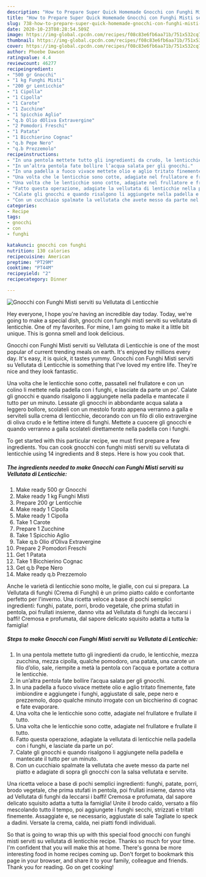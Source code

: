 ```yaml
---
description: "How to Prepare Super Quick Homemade Gnocchi con Funghi Misti serviti su Vellutata di Lenticchie"
title: "How to Prepare Super Quick Homemade Gnocchi con Funghi Misti serviti su Vellutata di Lenticchie"
slug: 738-how-to-prepare-super-quick-homemade-gnocchi-con-funghi-misti-serviti-su-vellutata-di-lenticchie
date: 2020-10-23T08:28:54.509Z
image: https://img-global.cpcdn.com/recipes/f08c83e6fb6aa71b/751x532cq70/gnocchi-con-funghi-misti-serviti-su-vellutata-di-lenticchie-recipe-main-photo.jpg
thumbnail: https://img-global.cpcdn.com/recipes/f08c83e6fb6aa71b/751x532cq70/gnocchi-con-funghi-misti-serviti-su-vellutata-di-lenticchie-recipe-main-photo.jpg
cover: https://img-global.cpcdn.com/recipes/f08c83e6fb6aa71b/751x532cq70/gnocchi-con-funghi-misti-serviti-su-vellutata-di-lenticchie-recipe-main-photo.jpg
author: Phoebe Dawson
ratingvalue: 4.4
reviewcount: 46277
recipeingredient:
- "500 gr Gnocchi"
- "1 kg Funghi Misti"
- "200 gr Lenticchie"
- "1 Cipolla"
- "1 Cipolla"
- "1 Carote"
- "1 Zucchine"
- "1 Spicchio Aglio"
- "q.b Olio dOliva Extravergine"
- "2 Pomodori Freschi"
- "1 Patata"
- "1 Bicchierino Cognac"
- "q.b Pepe Nero"
- "q.b Prezzemolo"
recipeinstructions:
- "In una pentola mettete tutto gli ingredienti da crudo, le lenticchie, mezza zucchina, mezza cipolla, qualche pomodoro, una patata, una carote un filo d’olio, sale, riempite a metà la pentola con l’acqua e portate a cottura le lenticchie."
- "In un’altra pentola fate bollire l’acqua salata per gli gnocchi."
- "In una padella a fuoco vivace mettete olio e aglio tritato finemente, fate imbiondire e aggiungete i funghi, aggiustate di sale, pepe nero e prezzemolo, dopo qualche minuto irrogate con un bicchierino di cognac e fate evaporare."
- "Una volta che le lenticchie sono cotte, adagiate nel frullatore e frullate il tutto."
- "Una volta che le lenticchie sono cotte, adagiate nel frullatore e frullate il tutto."
- "Fatto questa operazione, adagiate la vellutata di lenticchie nella padella con i funghi, e lasciate da parte un po’."
- "Calate gli gnocchi e quando risalgono li aggiungete nella padella e mantecate il tutto per un minuto."
- "Con un cucchiaio spalmate la vellutata che avete messo da parte nel piatto e adagiate di sopra gli gnocchi con la salsa vellutata e servite."
categories:
- Recipe
tags:
- gnocchi
- con
- funghi

katakunci: gnocchi con funghi 
nutrition: 130 calories
recipecuisine: American
preptime: "PT29M"
cooktime: "PT44M"
recipeyield: "2"
recipecategory: Dinner

---
```



![Gnocchi con Funghi Misti serviti su Vellutata di Lenticchie](https://img-global.cpcdn.com/recipes/f08c83e6fb6aa71b/751x532cq70/gnocchi-con-funghi-misti-serviti-su-vellutata-di-lenticchie-recipe-main-photo.jpg)

Hey everyone, I hope you're having an incredible day today. Today, we're going to make a special dish, gnocchi con funghi misti serviti su vellutata di lenticchie. One of my favorites. For mine, I am going to make it a little bit unique. This is gonna smell and look delicious.

Gnocchi con Funghi Misti serviti su Vellutata di Lenticchie is one of the most popular of current trending meals on earth. It's enjoyed by millions every day. It's easy, it is quick, it tastes yummy. Gnocchi con Funghi Misti serviti su Vellutata di Lenticchie is something that I've loved my entire life. They're nice and they look fantastic.

Una volta che le lenticchie sono cotte, passateli nel frullatore e con un colino li mettete nella padella con i funghi, e lasciate da parte un po&#39;. Calate gli gnocchi e quando risalgono li aggiungete nella padella e mantecate il tutto per un minuto. Lessate gli gnocchi in abbondante acqua salata a leggero bollore, scolateli con un mestolo forato appena verranno a galla e serviteli sulla crema di lenticchie, decorando con un filo di olio extravergine di oliva crudo e le fettine intere di funghi. Mettete a cuocere gli gnocchi e quando verranno a galla scolateli direttamente nella padella con i funghi.


To get started with this particular recipe, we must first prepare a few ingredients. You can cook gnocchi con funghi misti serviti su vellutata di lenticchie using 14 ingredients and 8 steps. Here is how you cook that.

<!--inarticleads1-->

##### The ingredients needed to make Gnocchi con Funghi Misti serviti su Vellutata di Lenticchie:

1. Make ready 500 gr Gnocchi
1. Make ready 1 kg Funghi Misti
1. Prepare 200 gr Lenticchie
1. Make ready 1 Cipolla
1. Make ready 1 Cipolla
1. Take 1 Carote
1. Prepare 1 Zucchine
1. Take 1 Spicchio Aglio
1. Take q.b Olio d’Oliva Extravergine
1. Prepare 2 Pomodori Freschi
1. Get 1 Patata
1. Take 1 Bicchierino Cognac
1. Get q.b Pepe Nero
1. Make ready q.b Prezzemolo


Anche le varietà di lenticchie sono molte, le gialle, con cui si prepara. La Vellutata di funghi (Crema di Funghi) è un primo piatto caldo e confortante perfetto per l&#39;inverno. Una ricetta veloce a base di pochi semplici ingredienti: funghi, patate, porri, brodo vegetale, che prima stufati in pentola, poi frullati insieme, danno vita ad Vellutata di funghi da leccarsi i baffi! Cremosa e profumata, dal sapore delicato squisito adatta a tutta la famiglia! 

<!--inarticleads2-->

##### Steps to make Gnocchi con Funghi Misti serviti su Vellutata di Lenticchie:

1. In una pentola mettete tutto gli ingredienti da crudo, le lenticchie, mezza zucchina, mezza cipolla, qualche pomodoro, una patata, una carote un filo d’olio, sale, riempite a metà la pentola con l’acqua e portate a cottura le lenticchie.
1. In un’altra pentola fate bollire l’acqua salata per gli gnocchi.
1. In una padella a fuoco vivace mettete olio e aglio tritato finemente, fate imbiondire e aggiungete i funghi, aggiustate di sale, pepe nero e prezzemolo, dopo qualche minuto irrogate con un bicchierino di cognac e fate evaporare.
1. Una volta che le lenticchie sono cotte, adagiate nel frullatore e frullate il tutto.
1. Una volta che le lenticchie sono cotte, adagiate nel frullatore e frullate il tutto.
1. Fatto questa operazione, adagiate la vellutata di lenticchie nella padella con i funghi, e lasciate da parte un po’.
1. Calate gli gnocchi e quando risalgono li aggiungete nella padella e mantecate il tutto per un minuto.
1. Con un cucchiaio spalmate la vellutata che avete messo da parte nel piatto e adagiate di sopra gli gnocchi con la salsa vellutata e servite.


Una ricetta veloce a base di pochi semplici ingredienti: funghi, patate, porri, brodo vegetale, che prima stufati in pentola, poi frullati insieme, danno vita ad Vellutata di funghi da leccarsi i baffi! Cremosa e profumata, dal sapore delicato squisito adatta a tutta la famiglia! Unite il brodo caldo, versato a filo mescolando tutto il tempo, poi aggiungete i funghi secchi, strizzati e tritati finemente. Assaggiate e, se necessario, aggiustate di sale Tagliate lo speck a dadini. Versate la crema, calda, nei piatti fondi individuali. 

So that is going to wrap this up with this special food gnocchi con funghi misti serviti su vellutata di lenticchie recipe. Thanks so much for your time. I'm confident that you will make this at home. There's gonna be more interesting food in home recipes coming up. Don't forget to bookmark this page in your browser, and share it to your family, colleague and friends. Thank you for reading. Go on get cooking!
